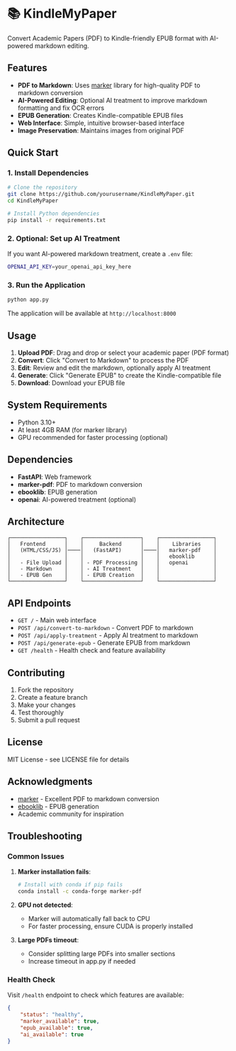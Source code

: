 # 📚 KindleMyPaper

Convert Academic Papers (PDF) to Kindle-friendly EPUB format with AI-powered markdown editing.

## Features

- **PDF to Markdown**: Uses [marker](https://github.com/datalab-to/marker) library for high-quality PDF to markdown conversion
- **AI-Powered Editing**: Optional AI treatment to improve markdown formatting and fix OCR errors
- **EPUB Generation**: Creates Kindle-compatible EPUB files
- **Web Interface**: Simple, intuitive browser-based interface
- **Image Preservation**: Maintains images from original PDF

## Quick Start

### 1. Install Dependencies

```bash
# Clone the repository
git clone https://github.com/yourusername/KindleMyPaper.git
cd KindleMyPaper

# Install Python dependencies
pip install -r requirements.txt
```

### 2. Optional: Set up AI Treatment

If you want AI-powered markdown treatment, create a `.env` file:

```bash
OPENAI_API_KEY=your_openai_api_key_here
```

### 3. Run the Application

```bash
python app.py
```

The application will be available at `http://localhost:8000`

## Usage

1. **Upload PDF**: Drag and drop or select your academic paper (PDF format)
2. **Convert**: Click "Convert to Markdown" to process the PDF
3. **Edit**: Review and edit the markdown, optionally apply AI treatment
4. **Generate**: Click "Generate EPUB" to create the Kindle-compatible file
5. **Download**: Download your EPUB file

## System Requirements

- Python 3.10+
- At least 4GB RAM (for marker library)
- GPU recommended for faster processing (optional)

## Dependencies

- **FastAPI**: Web framework
- **marker-pdf**: PDF to markdown conversion
- **ebooklib**: EPUB generation
- **openai**: AI-powered treatment (optional)

## Architecture

```
┌─────────────────┐    ┌──────────────────┐    ┌─────────────────┐
│   Frontend      │    │     Backend      │    │    Libraries    │
│   (HTML/CSS/JS) │────│   (FastAPI)      │────│   marker-pdf    │
│                 │    │                  │    │   ebooklib      │
│   - File Upload │    │ - PDF Processing │    │   openai        │
│   - Markdown    │    │ - AI Treatment   │    │                 │
│   - EPUB Gen    │    │ - EPUB Creation  │    │                 │
└─────────────────┘    └──────────────────┘    └─────────────────┘
```

## API Endpoints

- `GET /` - Main web interface
- `POST /api/convert-to-markdown` - Convert PDF to markdown
- `POST /api/apply-treatment` - Apply AI treatment to markdown
- `POST /api/generate-epub` - Generate EPUB from markdown
- `GET /health` - Health check and feature availability

## Contributing

1. Fork the repository
2. Create a feature branch
3. Make your changes
4. Test thoroughly
5. Submit a pull request

## License

MIT License - see LICENSE file for details

## Acknowledgments

- [marker](https://github.com/datalab-to/marker) - Excellent PDF to markdown conversion
- [ebooklib](https://github.com/aerkalov/ebooklib) - EPUB generation
- Academic community for inspiration

## Troubleshooting

### Common Issues

1. **Marker installation fails**:
   ```bash
   # Install with conda if pip fails
   conda install -c conda-forge marker-pdf
   ```

2. **GPU not detected**:
   - Marker will automatically fall back to CPU
   - For faster processing, ensure CUDA is properly installed

3. **Large PDFs timeout**:
   - Consider splitting large PDFs into smaller sections
   - Increase timeout in app.py if needed

### Health Check

Visit `/health` endpoint to check which features are available:

```json
{
    "status": "healthy",
    "marker_available": true,
    "epub_available": true,
    "ai_available": true
}
```